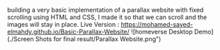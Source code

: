 building a very basic implementation of a parallax website with fixed scrolling using HTML and CSS, I made it so that we can scroll and the images will stay in place.
Live Version : https://mohamed-sayed-elmahdy.github.io/Basic-Parallax-Website/
![homeverse Desktop Demo](./Screen Shots for final result/Parallax Website.png")

